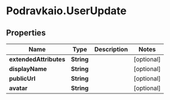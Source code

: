 # Podravkaio.UserUpdate

## Properties
Name | Type | Description | Notes
------------ | ------------- | ------------- | -------------
**extendedAttributes** | **String** |  | [optional] 
**displayName** | **String** |  | [optional] 
**publicUrl** | **String** |  | [optional] 
**avatar** | **String** |  | [optional] 


